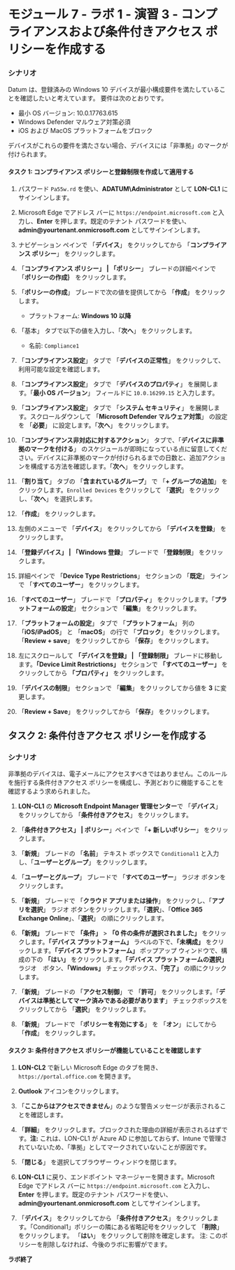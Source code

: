 # モジュール 7 - ラボ 1 - 演習 3 - コンプライアンスおよび条件付きアクセス ポリシーを作成する 

### シナリオ

Datum は、登録済みの Windows 10 デバイスが最小構成要件を満たしていることを確認したいと考えています。  要件は次のとおりです。

* 最小 OS バージョン: 10.0.17763.615
* Windows Defender マルウェア対策必須
* iOS および MacOS プラットフォームをブロック

デバイスがこれらの要件を満たさない場合、デバイスには「非準拠」のマークが付けられます。

#### タスク 1: コンプライアンス ポリシーと登録制限を作成して適用する

1.  パスワード `Pa55w.rd` を使い、**ADATUM\\Administrator** として **LON-CL1** にサインインします。 

2.  Microsoft Edge でアドレス バーに `https://endpoint.microsoft.com` と入力し、**Enter** を押します。既定のテナント パスワードを使い、**admin\@yourtenant.onmicrosoft.com** としてサインインします。

3.  ナビゲーション ペインで 「**デバイス**」 をクリックしてから 「**コンプライアンス ポリシー**」 をクリックします。

4.  「**コンプライアンス ポリシー」 | 「ポリシー**」 ブレードの詳細ペインで 「**ポリシーの作成｝** をクリックします。

5.  「**ポリシーの作成**」 ブレードで次の値を提供してから 「**作成**」 をクリックします。

    -  プラットフォーム: **Windows 10 以降**

6.  「基本」 タブで以下の値を入力し、「**次へ**」 をクリックします。

    -  名前: `Compliance1`

7.  「**コンプライアンス設定**」 タブで 「**デバイスの正常性**」 をクリックして、利用可能な設定を確認します。

8.  「**コンプライアンス設定**」 タブで 「**デバイスのプロパティ**」 を展開します。「**最小 OS バージョン**」 フィールドに `10.0.16299.15` と入力します。

9.  「**コンプライアンス設定**」 タブで 「**システム セキュリティ**」 を展開します。スクロールダウンして 
    「**Microsoft Defender マルウェア対策**」 の設定を 「**必要**」 に設定します。「**次へ**」 をクリックします。

10. 「**コンプライアンス非対応に対するアクション**」 タブで、「**デバイスに非準拠のマークを付ける**」 のスケジュールが即時になっている点に留意してください。デバイスに非準拠のマークが付けられるまでの日数と、追加アクションを構成する方法を確認します。「**次へ**」 をクリックします。 

11. 「**割り当て**」 タブの 「**含まれているグループ**」 で 「**+ グループの追加**」 をクリックします。`Enrolled Devices` をクリックして 「**選択**」 をクリックし、「**次へ**」 を選択します。

12. 「**作成**」 をクリックします。

13. 左側のメニューで 「**デバイス**」 をクリックしてから 「**デバイスを登録**」 をクリックします。

14. 「**登録デバイス」 | 「Windows 登録**」 ブレードで 「**登録制限**」 をクリックします。

15. 詳細ペインで 「**Device Type Restrictions**」 セクションの 「**既定**」 ラインで 「**すべてのユーザー**」 をクリックします。
    
16. 「**すべてのユーザー**」 ブレードで 「**プロパティ**」 をクリックします。「**プラットフォームの設定**」 セクションで 「**編集**」 をクリックします。

17. 「**プラットフォームの設定**」 タブで 「**プラットフォーム**」 列の 「**iOS/iPadOS**」 と 「**macOS**」 の行で 「**ブロック**」 をクリックします。「**Review + save**」 をクリックしてから 「**保存**」 をクリックします。

18. 左にスクロールして **「デバイスを登録」 | 「登録制限」** ブレードに移動します。**「Device Limit Restrictions」** セクションで **「すべてのユーザー」** をクリックしてから **「プロパティ」** をクリックします。

19. 「**デバイスの制限**」 セクションで 「**編集**」 をクリックしてから値を **3** に変更します。  

20. 「**Review + Save**」 をクリックしてから 「**保存**」 をクリックします。


## タスク 2: 条件付きアクセス ポリシーを作成する

### シナリオ 

非準拠のデバイスは、電子メールにアクセスすべきではありません。このルールを施行する条件付きアクセス ポリシーを構成し、予測どおりに機能することを確認するよう求められました。


1.  **LON-CL1** の **Microsoft Endpoint Manager 管理センター**で 「**デバイス**」 をクリックしてから 「**条件付きアクセス**」 をクリックします。

2.  「**条件付きアクセス」 | ポリシー**」ペインで 「**+ 新しいポリシー**」 をクリックします。

3.  「**新規**」 ブレードの 「**名前**」 テキスト ボックスで `Conditional1` と入力し、「**ユーザーとグループ**」 をクリックします。

4.  「**ユーザーとグループ**」 ブレードで 「**すべてのユーザー**」 ラジオ ボタンをクリックします。

5.  「**新規**」 ブレードで 「**クラウド アプリまたは操作**」 をクリックし、「**アプリを選択**」 ラジオ ボタンをクリックします。「**選択**」、「**Office 365 Exchange Online**」、「**選択**」 の順にクリックします。

6.  **「新規」** ブレードで **「条件」**  >  **「0 件の条件が選択されました」** をクリックします。**「デバイス プラットフォーム」** ラベルの下で、**「未構成」** をクリックします。**「デバイス プラットフォーム」** ポップアップ ウィンドウで、構成の下の **「はい」** をクリックします。**「デバイス プラットフォームの選択」** ラジオ　ボタン、**「Windows」** チェックボックス、**「完了」** の順にクリックします。

7.  「**新規**」 ブレードの 「**アクセス制御**」 で 「**許可**」 をクリックします。「**デバイスは準拠としてマーク済みである必要があります**」 チェックボックスをクリックしてから 「**選択**」 をクリックします。

8.  「**新規**」 ブレードで 「**ポリシーを有効にする**」 を 「**オン**」 にしてから 「**作成**」 をクリックします。

#### タスク 3: 条件付きアクセス ポリシーが機能していることを確認します

1.  **LON-CL2** で新しい Microsoft Edge のタブを開き、`https://portal.office.com` を開きます。

2.  **Outlook** アイコンをクリックします。 

3.  「**ここからはアクセスできません**」のような警告メッセージが表示されることを確認します。

4.  「**詳細**」 をクリックします。ブロックされた理由の詳細が表示されるはずです。**注:** これは、LON-CL1 が Azure AD に参加しておらず、Intune で管理されていないため、「準拠」としてマークされていないことが原因です。

5.  「**閉じる**」 を選択してブラウザー ウィンドウを閉じます。

6.  **LON-CL1** に戻り、エンドポイント マネージャーを開きます。Microsoft Edge でアドレス バーに `https://endpoint.microsoft.com` と入力し、**Enter** を押します。既定のテナント パスワードを使い、**admin\@yourtenant.onmicrosoft.com** としてサインインします。

7.  「**デバイス**」 をクリックしてから 「**条件付きアクセス**」 をクリックします。「Conditional1」ポリシーの隣にある省略記号をクリックして 「**削除**」 をクリックします。  「**はい**」 をクリックして削除を確定します。  注: このポリシーを削除しなければ、今後のラボに影響がでます。



**ラボ終了**

